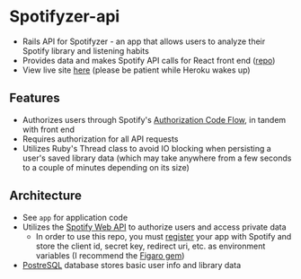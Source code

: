 # Spotifyzer-api
* Rails API for Spotifyzer - an app that allows users to analyze their Spotify library and listening habits
* Provides data and makes Spotify API calls for React front end ([repo](https://github.com/davidtom/spotifyzer))
* View live site [here](https://spotifyzer-fe.herokuapp.com/) (please be patient while Heroku wakes up)

## Features
* Authorizes users through Spotify's [Authorization Code Flow](https://developer.spotify.com/web-api/authorization-guide/), in tandem with front end
* Requires authorization for all API requests
* Utilizes Ruby's Thread class to avoid IO blocking when persisting a user's saved library data (which may take anywhere from a few seconds to a couple of minutes depending on its size)

## Architecture
* See ```app``` for application code
* Utilizes the [Spotify Web API](https://developer.spotify.com/web-api/) to authorize users and access private data
  * In order to use this repo, you must [register](https://developer.spotify.com/my-applications/#!/applications) your app with Spotify and store the client id, secret key, redirect uri, etc. as environment variables (I recommend the [Figaro gem](https://github.com/laserlemon/figaro))
* [PostreSQL](https://www.postgresql.org/) database stores basic user info and library data
